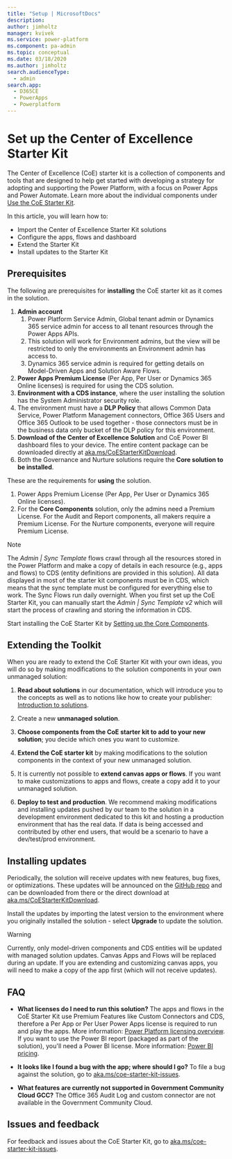 ```yaml
---
title: "Setup | MicrosoftDocs"
description: 
author: jimholtz
manager: kvivek
ms.service: power-platform
ms.component: pa-admin
ms.topic: conceptual
ms.date: 03/18/2020
ms.author: jimholtz
search.audienceType: 
  - admin
search.app: 
  - D365CE
  - PowerApps
  - Powerplatform
---
```

# Set up the Center of Excellence Starter Kit

The Center of Excellence (CoE) starter kit is a collection of components and tools that are designed to help get started with developing a strategy for adopting and supporting the Power Platform, with a focus on Power Apps and Power Automate. Learn more about the  individual components under [Use the CoE Starter Kit](starter-kit-explained.md).

In this article, you will learn how to:

- Import the Center of Excellence Starter Kit solutions
- Configure the apps, flows and dashboard
- Extend the Starter Kit
- Install updates to the Starter Kit

## Prerequisites

The following are prerequisites for **installing** the CoE starter kit as it comes in the solution.

1. **Admin account**
    1. Power Platform Service Admin, Global tenant admin or Dynamics 365 service admin for access to all tenant resources through the Power Apps APIs.
    1. This solution will work for Environment admins, but the view will be restricted to only the environments an Environment admin has access to.
    1. Dynamics 365 service admin is required for getting details on Model-Driven Apps and Solution Aware Flows.
1. **Power Apps Premium License** (Per App, Per User or Dynamics 365 Online licenses) is required for using the CDS solution.
1. **Environment with a CDS instance**, where the user installing the solution has the System Administrator security role.
1. The environment must have a **DLP Policy** that allows Common Data Service, Power Platform Management connectors, Office 365 Users and Office 365 Outlook to be used together - those connectors must be in the business data only bucket of the DLP policy for this environment.
1. **Download of the Center of Excellence Solution** and CoE Power BI dashboard files to your device. The entire content package can be downloaded directly at [aka.ms/CoEStarterKitDownload](https://aka.ms/CoEStarterKitDownload).
1. Both the Governance and Nurture solutions require the **Core solution to be installed**.

These are the requirements for **using** the solution.

1. Power Apps Premium License (Per App, Per User or Dynamics 365 Online licenses).
1. For the **Core Components** solution, only the admins need a Premium License. For the Audit and Report components, all makers require a Premium License. For the Nurture components, everyone will require Premium License.

> [!NOTE]
>The *Admin \| Sync Template* flows crawl through all the resources stored in the Power Platform and make a copy of details in each resource (e.g., apps and flows) to CDS (entity definitions are provided in this solution). All data displayed in most of the starter kit components must be in CDS, which means that the sync template must be configured for everything else to work. The Sync Flows run daily overnight. When you first set up the CoE Starter Kit, you can manually start the *Admin \| Sync Template v2* which will start the process of crawling and storing the information in CDS.

Start installing the CoE Starter Kit by [Setting up the Core Components](setup-core-components.md).

## Extending the Toolkit

When you are ready to extend the CoE Starter Kit with your own ideas, you will do so by making modifications to the solution components in your own unmanaged solution:

1. **Read about solutions** in our documentation, which will introduce you to
    the concepts as well as to notions like how to create your publisher:
    [Introduction to
    solutions](https://docs.microsoft.com/powerapps/developer/common-data-service/introduction-solutions).

1. Create a new **unmanaged solution**.

1. **Choose components from the CoE starter kit to add to your new solution**;
    you decide which ones you want to customize.

1. **Extend the CoE starter kit** by making modifications to the solution
    components in the context of your new unmanaged solution.

1. It is currently not possible to **extend canvas apps or flows**. If you want to make customizations to apps and flows, create a copy add it to your unmanaged solution.

1. **Deploy to test and production**. We recommend making modifications and
    installing updates pushed by our team to the solution in a development
    environment dedicated to this kit and hosting a production environment that
    has the real data. If data is being accessed and contributed by other end
    users, that would be a scenario to have a dev/test/prod environment.  

## Installing updates

Periodically, the solution will receive updates with new features, bug fixes, or optimizations. These updates will be announced on the [GitHub repo](https://aka.ms/CoEStarterKitRepo) and can be downloaded from there or the direct download at [aka.ms/CoEStarterKitDownload](https://aka.ms/CoEStarterKitDownload).

Install the updates by importing the latest version to the environment where you originally installed the solution - select **Upgrade** to update the solution.

>[!WARNING]
>Currently, only model-driven components and CDS entities will be updated with managed solution updates. Canvas Apps and Flows will be replaced during an update. If you are extending and customizing canvas apps, you will need to make a copy of the app first (which will not receive updates).

## FAQ

- **What licenses do I need to run this solution?**
The apps and flows in the CoE Starter Kit use Premium Features like Custom Connectors and CDS, therefore a Per App or Per User Power Apps license is required to run and play the apps. More information: [Power Platform licensing overview](https://docs.microsoft.com/power-platform/admin/pricing-billing-skus).
If you want to use the Power BI report (packaged as part of the solution), you'll need a Power BI license. More information: [Power BI pricing](https://powerbi.microsoft.com/pricing/).

- **It looks like I found a bug with the app; where should I go?** To file a bug against the solution, go to [aka.ms/coe-starter-kit-issues](https://aka.ms/coe-starter-kit-issues).

- **What features are currently not supported in Government Community Cloud GCC?** The Office 365 Audit Log and custom connector are not available in the Government Community Cloud.

## Issues and feedback

For feedback and issues about the CoE Starter Kit, go to [aka.ms/coe-starter-kit-issues](https://aka.ms/coe-starter-kit-issues).
